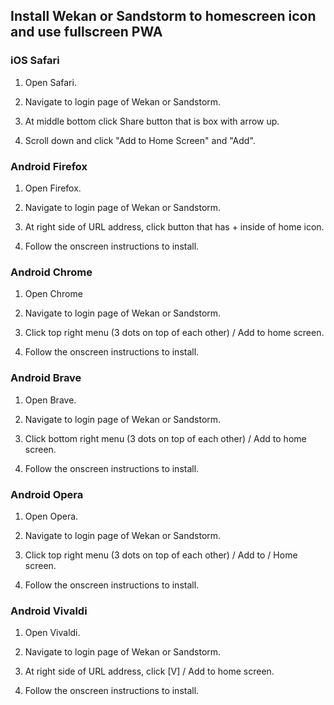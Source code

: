 ## Install Wekan or Sandstorm to homescreen icon and use fullscreen PWA

### iOS Safari

1. Open Safari.

2. Navigate to login page of Wekan or Sandstorm.

3. At middle bottom click Share button that is box with arrow up.

4. Scroll down and click "Add to Home Screen" and "Add".

### Android Firefox

1. Open Firefox.

2. Navigate to login page of Wekan or Sandstorm.

3. At right side of URL address, click button that has + inside of home icon.

4. Follow the onscreen instructions to install.

### Android Chrome

1. Open Chrome

2. Navigate to login page of Wekan or Sandstorm.

3. Click top right menu (3 dots on top of each other) / Add to home screen.

4. Follow the onscreen instructions to install.

### Android Brave

1. Open Brave.

2. Navigate to login page of Wekan or Sandstorm.

3. Click bottom right menu (3 dots on top of each other) / Add to home screen.

4. Follow the onscreen instructions to install.

### Android Opera

1. Open Opera.

2. Navigate to login page of Wekan or Sandstorm.

3. Click top right menu (3 dots on top of each other) / Add to / Home screen.

4. Follow the onscreen instructions to install.

### Android Vivaldi

1. Open Vivaldi.

2. Navigate to login page of Wekan or Sandstorm.

3. At right side of URL address, click [V] / Add to home screen.

4. Follow the onscreen instructions to install.
